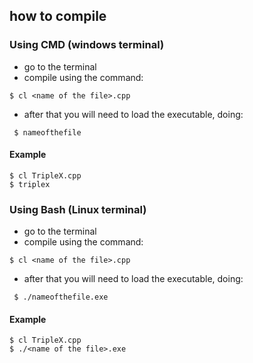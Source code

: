 
## how to compile

### Using CMD (windows terminal)
* go to the terminal
* compile using the command:
```
$ cl <name of the file>.cpp
```
* after that you will need to load the executable, doing:
```
 $ nameofthefile
```
#### Example
```
$ cl TripleX.cpp
$ triplex
```

### Using Bash (Linux terminal)
* go to the terminal
* compile using the command:
```
$ cl <name of the file>.cpp
```
* after that you will need to load the executable, doing:
```
 $ ./nameofthefile.exe
```
#### Example
```
$ cl TripleX.cpp
$ ./<name of the file>.exe
```
